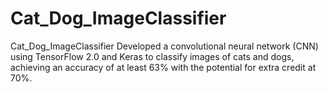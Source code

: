 # Cat_Dog_ImageClassifier
Cat_Dog_ImageClassifier
 Developed a convolutional neural network (CNN) using TensorFlow 2.0 and Keras to classify images of cats and dogs, achieving an accuracy of at least 63% with the potential for extra credit at 70%.
